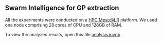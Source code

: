## Swarm Intelligence for GP extraction

All the experiments were conducted on a [HPC Meso@LR](https://meso-lr.umontpellier.fr) platform. We used one node comprising 28 cores of CPU and 128GB of RAM.

To view the analyzed results, open this file [analysis.ipynb](https://github.com/owuordickson/meso-hpc-lr/blob/master/results/swarm/analysis.ipynb).
